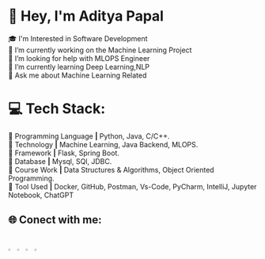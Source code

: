 # 💫 Hey, I'm Aditya Papal
🎓 I'm Interested in Software Development <br>🔭 I’m currently working on the Machine Learning Project <br>🤝 I’m looking for help with MLOPS Engineer <br>🌱 I’m currently learning Deep Learning,NLP <br>💬 Ask me about Machine Learning Related <be>



# 💻 Tech Stack:
🔰 Programming Language **|** Python, Java, C/C++. <br>🔰 Technology **|** Machine Learning, Java Backend, MLOPS. <br>🔰 Framework **|** Flask, Spring Boot.<br>🔰 Database **|** Mysql, SQl, JDBC.<br>🔰 Course Work **|** Data Structures & Algorithms, Object Oriented Programming.<br>🔰 Tool Used **|** Docker, GitHub, Postman, Vs-Code, PyCharm, IntelliJ, Jupyter Notebook, ChatGPT

  

## 🌐 Conect with me:
<a href="https://linkedin.com/in/aditya-papal-040963251"><img src="https://github.com/AdityaPapal/AdityaPapal/assets/108569888/12f72d21-76f6-48cf-b081-baa17c26f48b"  width="2.5%" height="2.5%"></a>                <a href="https://x.com/Adityapapal"><img src="https://github.com/AdityaPapal/AdityaPapal/assets/108569888/d3ddf83a-2be7-4431-9199-5c18ecf99b69"  width="2.5%" height="2.5%"></a>                            <a href="https://discord.com/channels/@aditya_papal"><img src="https://github.com/AdityaPapal/AdityaPapal/assets/108569888/d91e4443-9e80-4f06-bcc4-bb5fa660b15b"  width="2.5%" height="2.5%"></a>                           <a href="https://www.reddit.com/user/Aditya___29"><img src="https://github.com/AdityaPapal/AdityaPapal/assets/108569888/5eebc7df-630c-4994-8e51-0736646a4e90"  width="3%" height="3%"></a>
---

<!-- Proudly created with GPRM ( https://gprm.itsvg.in ) -->
